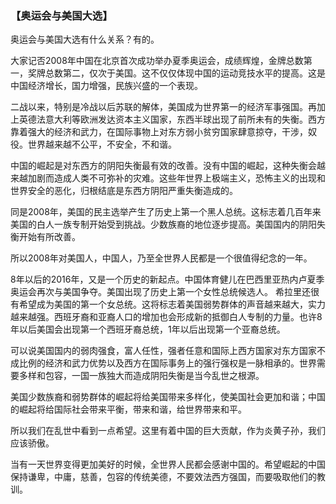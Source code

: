 ### 【奥运会与美国大选】

奥运会与美国大选有什么关系？有的。

大家记否2008年中国在北京首次成功举办夏季奥运会，成绩辉煌，金牌总数第一，奖牌总数第二，仅次于美国。这不仅仅体现中国的运动竞技水平的提高。这是中国经济增长，国力增强，民族兴盛的一个表现。

二战以来，特别是冷战以后苏联的解体，美国成为世界第一的经济军事强国。再加上英德法意大利等欧洲发达资本主义国家，东西半球出现了前所未有的失衡。西方靠着强大的经济和武力，在国际事物上对东方弱小贫穷国家肆意掠夺，干涉，奴役。世界越来越不公平，不安全，不和谐。

中国的崛起是对东西方的阴阳失衡最有效的改善。没有中国的崛起，这种失衡会越来越加剧而造成人类不可弥补的灾难。这些年世界上极端主义，恐怖主义的出现和世界安全的恶化，归根结底是东西方阴阳严重失衡造成的。

同是2008年，美国的民主选举产生了历史上第一个黑人总统。这标志着几百年来美国的白人一族专制开始受到挑战。少数族裔的地位逐步提高。美国国内的阴阳失衡开始有所改善。

所以2008年对美国人，中国人，乃至全世界人民都是一个很值得纪念的一年。

8年以后的2016年，又是一个历史的新起点。中国体育健儿在巴西里亚热内卢夏季奥运会再次与美国争夺。美国出现了历史上第一个女性总统候选人。 希拉里还很有希望成为美国的第一个女总统。这将标志着美国弱势群体的声音越来越大，实力越来越强。西班牙裔和亚裔人口的增加也会形成新的抵御白人专制的力量。也许8年以后美国会出现第一个西班牙裔总统，1年以后出现第一个亚裔总统。

可以说美国国内的弱肉强食，富人任性，强者任意和国际上西方国家对东方国家不成比例的经济和武力优势以及西方在国际事务上的强行强权是一脉相承的。世界需要多样和包容，一国一族独大而造成阴阳失衡是当今乱世之根源。

美国少数族裔和弱势群体的崛起将给美国带来多样化，使美国社会更加和谐；中国的崛起将给国际社会带来平衡，带来和谐，给世界带来和平。

所以我们在乱世中看到一点希望。这里有着中国的巨大贡献，作为炎黄子孙，我们应该骄傲。

当有一天世界变得更加美好的时候，全世界人民都会感谢中国的。希望崛起的中国保持谦卑，中庸，慈善，包容的传统美德，不要效法西方强国，而要吸取他们的教训。

